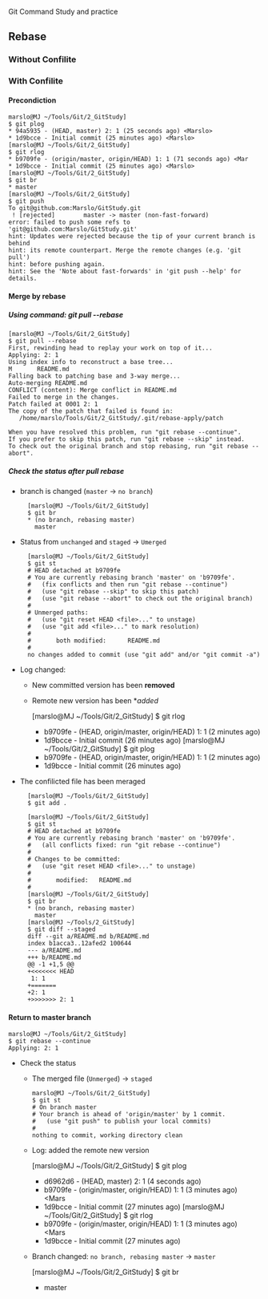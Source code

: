 Git Command Study and practice

## Rebase
### Without Confilite
### With Confilite
#### Precondiction

    marslo@MJ ~/Tools/Git/2_GitStudy]
    $ git plog
    * 94a5935 - (HEAD, master) 2: 1 (25 seconds ago) <Marslo>
    * 1d9bcce - Initial commit (25 minutes ago) <Marslo>
    [marslo@MJ ~/Tools/Git/2_GitStudy]
    $ git rlog
    * b9709fe - (origin/master, origin/HEAD) 1: 1 (71 seconds ago) <Mar
    * 1d9bcce - Initial commit (25 minutes ago) <Marslo>
    [marslo@MJ ~/Tools/Git/2_GitStudy]
    $ git br
    * master
    [marslo@MJ ~/Tools/Git/2_GitStudy]
    $ git push
    To git@github.com:Marslo/GitStudy.git
     ! [rejected]        master -> master (non-fast-forward)
    error: failed to push some refs to 'git@github.com:Marslo/GitStudy.git'
    hint: Updates were rejected because the tip of your current branch is behind
    hint: its remote counterpart. Merge the remote changes (e.g. 'git pull')
    hint: before pushing again.
    hint: See the 'Note about fast-forwards' in 'git push --help' for details.

#### Merge by rebase
##### Using command: git pull --rebase

    [marslo@MJ ~/Tools/Git/2_GitStudy]
    $ git pull --rebase
    First, rewinding head to replay your work on top of it...
    Applying: 2: 1
    Using index info to reconstruct a base tree...
    M       README.md
    Falling back to patching base and 3-way merge...
    Auto-merging README.md
    CONFLICT (content): Merge conflict in README.md
    Failed to merge in the changes.
    Patch failed at 0001 2: 1
    The copy of the patch that failed is found in:
       /home/marslo/Tools/Git/2_GitStudy/.git/rebase-apply/patch

    When you have resolved this problem, run "git rebase --continue".
    If you prefer to skip this patch, run "git rebase --skip" instead.
    To check out the original branch and stop rebasing, run "git rebase --abort".

##### Check the status after pull rebase
- branch is changed (`master` -> `no branch`)

        [marslo@MJ ~/Tools/Git/2_GitStudy]
        $ git br
        * (no branch, rebasing master)
          master

- Status from `unchanged` and `staged` -> `Umerged`

        [marslo@MJ ~/Tools/Git/2_GitStudy]
        $ git st
        # HEAD detached at b9709fe
        # You are currently rebasing branch 'master' on 'b9709fe'.
        #   (fix conflicts and then run "git rebase --continue")
        #   (use "git rebase --skip" to skip this patch)
        #   (use "git rebase --abort" to check out the original branch)
        #
        # Unmerged paths:
        #   (use "git reset HEAD <file>..." to unstage)
        #   (use "git add <file>..." to mark resolution)
        #
        #       both modified:      README.md
        #
        no changes added to commit (use "git add" and/or "git commit -a")

- Log changed:
    - New committed version has been **removed**
    - Remote new version has been **added*

        [marslo@MJ ~/Tools/Git/2_GitStudy]
        $ git rlog
        * b9709fe - (HEAD, origin/master, origin/HEAD) 1: 1 (2 minutes ago)
        * 1d9bcce - Initial commit (26 minutes ago) <Marslo>
        [marslo@MJ ~/Tools/Git/2_GitStudy]
        $ git plog
        * b9709fe - (HEAD, origin/master, origin/HEAD) 1: 1 (2 minutes ago)
        * 1d9bcce - Initial commit (26 minutes ago) <Marslo>

- The confilicted file has been meraged

        [marslo@MJ ~/Tools/Git/2_GitStudy]
        $ git add .

        [marslo@MJ ~/Tools/Git/2_GitStudy]
        $ git st
        # HEAD detached at b9709fe
        # You are currently rebasing branch 'master' on 'b9709fe'.
        #   (all conflicts fixed: run "git rebase --continue")
        #
        # Changes to be committed:
        #   (use "git reset HEAD <file>..." to unstage)
        #
        #       modified:   README.md
        #
        [marslo@MJ ~/Tools/Git/2_GitStudy]
        $ git br
        * (no branch, rebasing master)
          master
        [marslo@MJ ~/Tools/2_GitStudy]
        $ git diff --staged
        diff --git a/README.md b/README.md
        index b1acca3..12afed2 100644
        --- a/README.md
        +++ b/README.md
        @@ -1 +1,5 @@
        +<<<<<<< HEAD
         1: 1
        +=======
        +2: 1
        +>>>>>>> 2: 1

#### Return to master branch

    marslo@MJ ~/Tools/Git/2_GitStudy]
    $ git rebase --continue
    Applying: 2: 1

- Check the status
    - The merged file (`Unmerged`) -> `staged`

          marslo@MJ ~/Tools/Git/2_GitStudy]
          $ git st
          # On branch master
          # Your branch is ahead of 'origin/master' by 1 commit.
          #   (use "git push" to publish your local commits)
          #
          nothing to commit, working directory clean

    - Log: added the remote new version

        [marslo@MJ ~/Tools/Git/2_GitStudy]
        $ git plog
        * d6962d6 - (HEAD, master) 2: 1 (4 seconds ago) <Marslo>
        * b9709fe - (origin/master, origin/HEAD) 1: 1 (3 minutes ago) <Mars
        * 1d9bcce - Initial commit (27 minutes ago) <Marslo>
        [marslo@MJ ~/Tools/Git/2_GitStudy]
        $ git rlog
        * b9709fe - (origin/master, origin/HEAD) 1: 1 (3 minutes ago) <Mars
        * 1d9bcce - Initial commit (27 minutes ago) <Marslo>

    - Branch changed: `no branch, rebasing master` -> `master`

        [marslo@MJ ~/Tools/Git/2_GitStudy]
        $ git br
        * master
